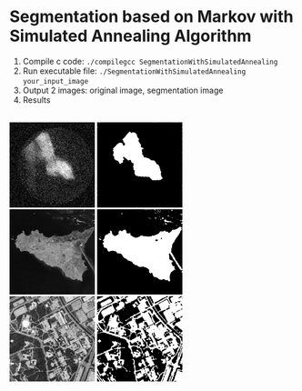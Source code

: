 # Segmentation based on Markov with Simulated Annealing Algorithm

1. Compile c code: ```./compilegcc SegmentationWithSimulatedAnnealing``` 
2. Run executable file: ```./SegmentationWithSimulatedAnnealing your_input_image```
3. Output 2 images: original image, segmentation image
4. Results
<br>
<img src="coeur.png" width="150">
<img src="segmentation_coeur.png" width="150">
<br>
<img src="satelliteIles.png" width="150">
<img src="segmentation_satelliteIles.png" width="150">
<br>
<img src="satelliteVille.png" width="150">
<img src="segmentation_satelliteVille.png" width="150">

